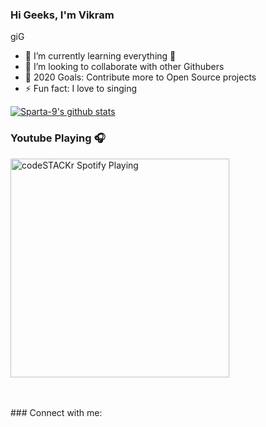 ### Hi Geeks, I'm Vikram 


giG
- 🌱 I’m currently learning everything 🤣
- 👯 I’m looking to collaborate with other Githubers
- 🥅 2020 Goals: Contribute more to Open Source projects
- ⚡ Fun fact: I love to singing 


[![Sparta-9's github stats](https://github-readme-stats.vercel.app/api?username=Sparta-9)](https://github.com/anuraghazra/github-readme-stats)

### Youtube Playing 🎧

[<img src="https://now-playing-codestackr.vercel.app/api/spotify-playing" alt="codeSTACKr Spotify Playing" width="350" />](https://youtu.be/eGmLge_8efw)

<br />
<br />


</details>
### Connect with me:


[twitter]: https://twitter.com/vikram_dow
[youtube]: https://youtube.com/Sparta-9
[instagram]: https://instagram.com/vikram_do
[linkedin]: https://linkedin.com/in/vikram-do

